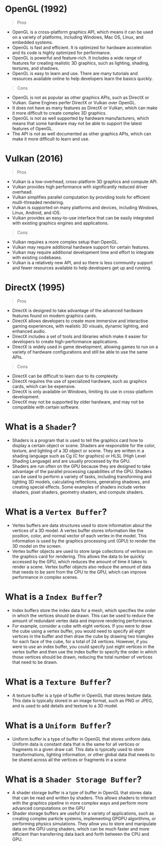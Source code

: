 # OpenGL (1992)
> Pros
- OpenGL is a cross-platform graphics API, which means it can be used on a variety of platforms, including Windows, Mac OS, Linux, and embedded systems.
- OpenGL is fast and efficient. It is optimized for hardware acceleration and its code is highly optimized for performance.
- OpenGL is powerful and feature-rich. It includes a wide range of features for creating realistic 3D graphics, such as lighting, shading, textures, and shadows.
- OpenGL is easy to learn and use. There are many tutorials and resources available online to help developers learn the basics quickly.
> Cons
- OpenGL is not as popular as other graphics APIs, such as DirectX or Vulkan. Game Engines perfer DirectX or Vulkan over OpenGL.
- It does not have as many features as DirectX or Vulkan, which can make it more difficult to create complex 3D graphics.
- OpenGL is not as well supported by hardware manufacturers, which means that some hardware may not be able to support the latest features of OpenGL.
- The API is not as well documented as other graphics APIs, which can make it more difficult to learn and use.

# Vulkan (2016)
> Pros
- Vulkan is a low-overhead, cross-platform 3D graphics and compute API.
- Vulkan provides high performance with significantly reduced driver overhead.
- Vulkan simplifies parallel computation by providing tools for efficient multi-threaded rendering.
- Vulkan is supported on many platforms and devices, including Windows, Linux, Android, and iOS.
- Vulkan provides an easy-to-use interface that can be easily integrated with existing graphics engines and applications.
> Cons
- Vulkan requires a more complex setup than OpenGL.
- Vulkan may require additional hardware support for certain features.
- Vulkan may require additional development time and effort to integrate with existing codebases.
- Vulkan is a relatively new API, and so there is less community support and fewer resources available to help developers get up and running.


# DirectX (1995)
> Pros
- DirectX is designed to take advantage of the advanced hardware features found on modern graphics cards.
- DirectX allows developers to create more immersive and interactive gaming experiences, with realistic 3D visuals, dynamic lighting, and enhanced audio.
- DirectX includes a set of tools and libraries which make it easier for developers to create high-performance applications.
- DirectX is widely used in game development, allowing games to run on a variety of hardware configurations and still be able to use the same APIs.
> Cons
- DirectX can be difficult to learn due to its complexity.
- DirectX requires the use of specialized hardware, such as graphics cards, which can be expensive.
- DirectX is only available on Windows, limiting its use in cross-platform development.
- DirectX may not be supported by older hardware, and may not be compatible with certain software.




# What is a ``Shader``?
- Shaders is a program that is used to tell the graphics card how to display a certain object or scene. Shaders are responsible for the color, texture, and lighting of a 3D object or scene. They are written in a shading language such as Cg (C for graphics) or HLSL (High Level Shading Language) and are usually processed by the GPU.
- Shaders are run often on the GPU because they are designed to take advantage of the parallel processing capabilities of the GPU. Shaders can be used to perform a variety of tasks, including transforming and lighting 3D models, calculating reflections, generating shadows, and creating special effects. Some examples of shaders include vertex shaders, pixel shaders, geometry shaders, and compute shaders.

# What is a ``Vertex Buffer``?
- Vertex buffers are data structures used to store information about the vertices of a 3D model. A vertex buffer stores information like the position, color, and normal vector of each vertex in the model. This information is used by the graphics processing unit (GPU) to render the 3D model on the screen.
- Vertex buffer objects are used to store large collections of vertices on the graphics card for rendering. This allows the data to be quickly accessed by the GPU, which reduces the amount of time it takes to render a scene. Vertex buffer objects also reduce the amount of data that needs to be sent from the CPU to the GPU, which can improve performance in complex scenes.

# What is a ``Index Buffer``?
- Index buffers store the index data for a mesh, which specifies the order in which the vertices should be drawn. This can be used to reduce the amount of redundant vertex data and improve rendering performance.
- For example, consider a cube with eight vertices. If you were to draw the cube using a vertex buffer, you would need to specify all eight vertices in the buffer and then draw the cube by drawing two triangles for each face of the cube, for a total of 24 vertices. However, if you were to use an index buffer, you could specify just eight vertices in the vertex buffer and then use the index buffer to specify the order in which those vertices should be drawn, reducing the total number of vertices that need to be drawn.

# What is a ``Texture Buffer``?
- A texture buffer is a type of buffer in OpenGL that stores texture data. This data is typically stored in an image format, such as PNG or JPEG, and is used to add details and texture to a 3D model.

# What is a ``Uniform Buffer``?
- Uniform buffer is a type of buffer in OpenGL that stores uniform data. Uniform data is constant data that is the same for all vertices or fragments in a given draw call. This data is typically used to store transformations, lighting information, or other global data that needs to be shared across all the vertices or fragments in a scene

# What is a ``Shader Storage Buffer``?
- A shader storage buffer is a type of buffer in OpenGL that stores data that can be read and written by shaders. This allows shaders to interact with the graphics pipeline in more complex ways and perform more advanced computations on the GPU
- Shader storage buffers are useful for a variety of applications, such as creating complex particle systems, implementing GPGPU algorithms, or performing physics simulations. They allow you to store and manipulate data on the GPU using shaders, which can be much faster and more efficient than transferring data back and forth between the CPU and GPU.

